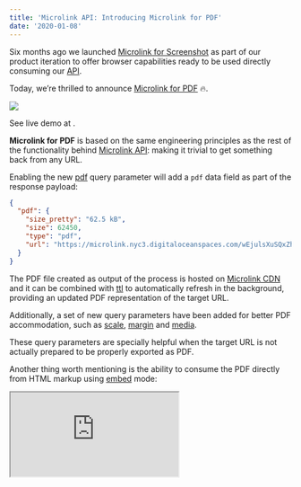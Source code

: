 ```yaml
---
title: 'Microlink API: Introducing Microlink for PDF'
date: '2020-01-08'
---
```


Six months ago we launched [Microlink for Screenshot](https://www.producthunt.com/posts/microlink-screenshot) as part of our product iteration to offer browser capabilities ready to be used directly consuming our [API](/docs/api/getting-started/overview).

Today, we’re thrilled to announce [Microlink for PDF](/pdf) 🔥.

[![](https://i.imgur.com/owPghHJ.png)](/pdf)

<Figcaption>See live demo at <Link href='/pdf' children='microlink.io/pdf' />.</Figcaption>

**Microlink for PDF**  is based on the same engineering principles as the rest of the functionality behind [Microlink API](/docs/api/getting-started/overview): making it trivial to get something back from any URL.

Enabling the new [pdf](/docs/api/parameters/pdf) query parameter will add a `pdf` data field as part of the response payload:

```json
{
  "pdf": {
    "size_pretty": "62.5 kB",
    "size": 62450,
    "type": "pdf",
    "url": "https://microlink.nyc3.digitaloceanspaces.com/wEjulsXuSQxZhZcm5BKmUoiyDcc_"
  }
}
```

The PDF file created as output of the process is hosted on [Microlink CDN](/blog/edge-cdn/) and it can be combined with [ttl](/docs/api/parameters/ttl) to automatically refresh in the background, providing an updated PDF representation of the target URL.

Additionally, a set of new query parameters have been added for better PDF accommodation, such as [scale](/docs/api/parameters/pdf/scale), [margin](/docs/api/parameters/pdf/margin) and [media](/docs/api/parameters/pdf/media).

These query parameters are specially helpful when the target URL is not actually prepared to be properly exported as PDF.

Another thing worth mentioning is the ability to consume the PDF directly from HTML markup using [embed](/docs/api/parameters/embed) mode:

<Iframe src='https://cdn.microlink.io/pdf/basecamp.pdf' />

```html
<iframe frameborder='0'	target='_parent' src='https://api.microlink.io/?url=https://basecamp.com/shapeup/0.3-chapter-01&pdf&embed=pdf.url'
></iframe>
```

Also as a `button`

<Container textAlign='center'>
  <a href="https://api.microlink.io/?url=https://basecamp.com/shapeup/0.3-chapter-01&pdf&embed=pdf.url">
    <Button bg='black' color='white'>Download File</Button>
  </a>
</Container>

```html
<a href="https://api.microlink.io/?url=https://basecamp.com/shapeup/0.3-chapter-01&pdf&embed=pdf.url">
	<button>Download File</button>
</a>
```

This way, the PDF file will be created on the fly, making it a *backendless* solution: just HTML.
